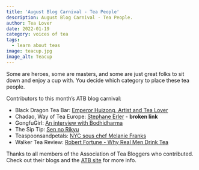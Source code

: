 ```yaml
---
title: 'August Blog Carnival - Tea People'
description: August Blog Carnival - Tea People.
author: Tea Lover
date: 2022-01-19
category: voices of tea
tags:
  - learn about teas
image: teacup.jpg
image_alt: Teacup
---
```


Some are heroes, some are masters, and some are just great folks to sit down and enjoy a cup with. You decide which category to place these tea people.

Contributors to this month’s ATB blog carnival:

- Black Dragon Tea Bar: [Emperor Huizong, Artist and Tea Lover](http://blackdragonteabar.blogspot.com/)
- Chadao, Way of Tea Europe: [Stephane Erler](http://blog.chadao.eu/stephane-erler/) - **broken link**
- GongfuGirl: [An interview with Bodhidharma](http://www.gongfugirl.com/2010/08/an-interview-with-bodhidharma/)
- The Sip Tip: [Sen no Rikyu](http://www.thesiptip.com)
- Teaspoonsandpetals: [NYC sous chef Melanie Franks](http://teaspoonsandpetals.typepad.com/teaspoons-petals/2010/08/tea-talk-nyc-sous-chef-melanie-franks.html)
- Walker Tea Review: [Robert Fortune - Why Real Men Drink Tea](https://web.archive.org/web/20210307020224/http://walkerteareview.com//http:/walkerteareview.com/robert-fortune-why-real-men-drink-tea)

Thanks to all members of the Association of Tea Bloggers who contributed. Check out their blogs and the [ATB site](http://teabloggers.com/) for more info.
